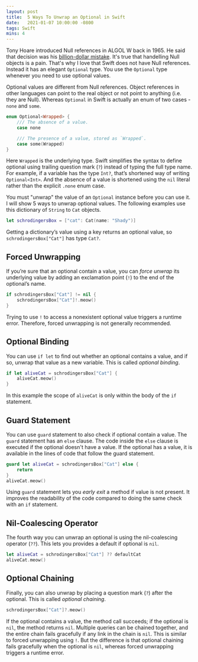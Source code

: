 ```yaml
---
layout: post
title:  5 Ways To Unwrap an Optional in Swift
date:   2021-01-07 10:00:00 -0800
tags: Swift
mins: 4
---
```


Tony Hoare introduced Null references in ALGOL W back in 1965. He said that decision was his [billion-dollar mistake][1]. It's true that handelling Null objects is a pain. That's why I love that Swift does not have Null references. Instead it has an elegant `Optional` type. You use the `Optional` type whenever you need to use optional values. 

Optional values are different from Null references. Object references in other languages can point to the real object or not point to anything (i.e. they are Null). Whereas `Optional` in Swift is actually an enum of two cases - `none` and `some`.

```swift
enum Optional<Wrapped> {
    /// The absence of a value.
    case none

    /// The presence of a value, stored as `Wrapped`.
    case some(Wrapped)
}
```

Here `Wrapped` is the underlying type. Swift simplifies the syntax to define optional using trailing question mark (`?`) instead of typing the full type name. For example, if a variable has the type `Int?`, that’s shortened way of writing `Optional<Int>`. And the absence of a value is shortened using the `nil` literal rather than the explicit `.none` enum case.

You must "unwrap" the value of an `Optional` instance before you can use it. I will show 5 ways to unwrap optional values. The following examples use this dictionary of `String` to `Cat` objects. 

```swift
let schrodingersBox = ["cat": Cat(name: "Shady")]
```

Getting a dictionary’s value using a key returns an optional value, so `schrodingersBox["Cat"]` has type `Cat?`.

## Forced Unwrapping
If you’re sure that an optional contain a value, you can _force unwrap_ its underlying value by adding an exclamation point (`!`) to the end of the optional’s name.

```swift
if schrodingersBox["Cat"] != nil {
    schrodingersBox["Cat"]!.meow()
}
```

Trying to use `!` to access a nonexistent optional value triggers a runtime error. Therefore, forced unwrapping is not generally recommended. 

## Optional Binding
You can use `if let` to find out whether an optional contains a value, and if so, unwrap that value as a new variable. This is called _optional binding_. 

```swift
if let aliveCat = schrodingersBox["Cat"] {
    aliveCat.meow()
}
```

In this example the scope of `aliveCat` is only within the body of the `if` statement.

## Guard Statement
You can use `guard` statement to also check if optional contain a value. The `guard` statement has an `else` clause. The code inside the `else` clause is executed if the optional doesn't have a value. If the optional has a value, it is available in the lines of code that follow the guard statement.

```swift
guard let aliveCat = schrodingersBox["Cat"] else {
    return
}
aliveCat.meow()
```

Using `guard` statement lets you _early exit_ a method if value is not present. It improves the readability of the code compared to doing the same check with an `if` statement.


## Nil-Coalescing Operator
The fourth way you can unwrap an optional is using the nil-coalescing operator (`??`). This lets you provides a default if optional is `nil`. 

```swift
let aliveCat = schrodingersBox["Cat"] ?? defaultCat
aliveCat.meow()
```

## Optional Chaining

Finally, you can also unwrap by placing a question mark (`?`) after the optional. This is called _optional chaining_. 

```swift
schrodingersBox["Cat"]?.meow()
```

If the optional contains a value, the method call succeeds; if the optional is `nil`, the method returns `nil`. Multiple queries can be chained together, and the entire chain fails gracefully if any link in the chain is `nil`. This is similar to forced unwrapping using `!`. But the difference is that optional chaining fails gracefully when the optional is `nil`, whereas forced unwrapping triggers a runtime error.


[1]: https://www.infoq.com/presentations/Null-References-The-Billion-Dollar-Mistake-Tony-Hoare/

